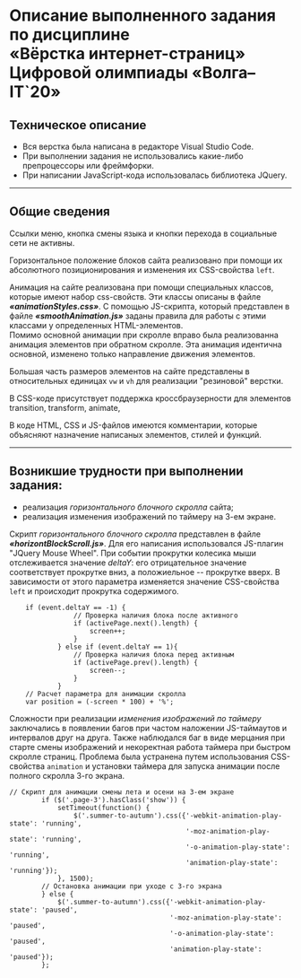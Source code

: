 # Описание выполненного задания по дисциплине<br>«Вёрстка интернет-страниц»<br>Цифровой олимпиады «Волга–IT`20»  

## Техническое описание

* Вся верстка была написана в редакторе Visual Studio Code.
* При выполнении задания не использовались какие-либо препроцессоры или фреймфорки.
* При написании JavaScript-кода использовалась библиотека JQuery.
___
## Общие сведения

Ссылки меню, кнопка смены языка и кнопки перехода в социальные сети не активны.

Горизонтальное положение блоков сайта реализовано при помощи их абсолютного позиционирования и изменения их CSS-свойства `left`.

Анимация на сайте реализована при помощи специальных классов, которые имеют набор css-свойств. Эти классы описаны в файле ***«animationStyles.css»***. С помощью JS-скрипта, который представлен в файле ***«smoothAnimation.js»*** заданы правила для работы с этими классами у определенных HTML-элементов.<br>
Помимо основной анимации при скролле вправо была реализованна анимация элементов при обратном скролле. Эта анимация идентична основной, изменено только направление движения элементов.

Большая часть размеров элементов на сайте представлены в относительных единицах `vw` и `vh` для реализации "резиновой" верстки.

В CSS-коде присутствует поддержка кроссбраузерности для элементов transition, transform, animate, 

В коде HTML, CSS и JS-файлов имеются комментарии, которые объясняют назначение написаных элементов, стилей и функций.
___
## Возникшие трудности при выполнении задания:
* реализация *горизонтального блочного скролла* сайта;
* реализация изменения изображений по таймеру на 3-ем экране.

Скрипт *горизонтального блочного скролла* представлен в файле ***«horizontBlockScroll.js»***. Для его написания использовался JS-плагин "JQuery Mouse Wheel". При событии прокрутки колесика мыши отслеживается значение *deltaY*: его отрицательное значение соответствует прокрутке вниз, а положиельное -- прокрутке вверх. В зависимости от этого параметра изменяется значение CSS-свойства `left` и происходит прокрутка содержимого.
```JS
    if (event.deltaY == -1) {
                // Проверка наличия блока после активного        
                if (activePage.next().length) {
                    screen++;
                }
			} else if (event.deltaY == 1){
                // Проверка наличия блока перед активным
                if (activePage.prev().length) {
                    screen--;
                }
            }
    // Расчет параметра для анимации скролла
    var position = (-screen * 100) + '%';
```
Сложности при реализации *изменения изображений по таймеру* заключались в появлении багов при частом наложении JS-таймаутов и интервалов друг на друга. Также наблюдался баг в виде мерцания при старте смены изображений и некоректная работа таймера при быстром скролле страниц. Проблема была устранена путем использования CSS-свойства `animation` и установки таймера для запуска анимации после полного скролла 3-го экрана.
```JS
// Скрипт для анимации смены лета и осени на 3-ем экране
		if ($('.page-3').hasClass('show')) {
			setTimeout(function() {
				$('.summer-to-autumn').css({'-webkit-animation-play-state': 'running',
											'-moz-animation-play-state': 'running',
											'-o-animation-play-state': 'running',
											'animation-play-state': 'running'});
			}, 1500);
		// Остановка анимации при уходе с 3-го экрана
		} else {
			$('.summer-to-autumn').css({'-webkit-animation-play-state': 'paused',
										'-moz-animation-play-state': 'paused',
										'-o-animation-play-state': 'paused',
										'animation-play-state': 'paused'});
        };
```